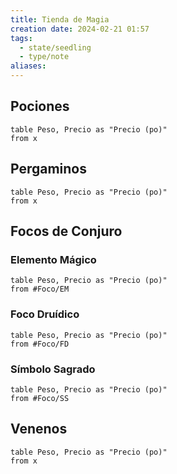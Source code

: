 ```yaml
---
title: Tienda de Magia
creation date: 2024-02-21 01:57
tags:
  - state/seedling
  - type/note
aliases:
---
```


## Pociones

```dataview
table Peso, Precio as "Precio (po)"
from x
```

## Pergaminos

```dataview
table Peso, Precio as "Precio (po)"
from x
```


## Focos de Conjuro

### Elemento Mágico

```dataview
table Peso, Precio as "Precio (po)"
from #Foco/EM
```

### Foco Druídico

```dataview
table Peso, Precio as "Precio (po)"
from #Foco/FD 
```


### Símbolo Sagrado

```dataview
table Peso, Precio as "Precio (po)"
from #Foco/SS 
```




## Venenos

```dataview
table Peso, Precio as "Precio (po)"
from x
```






